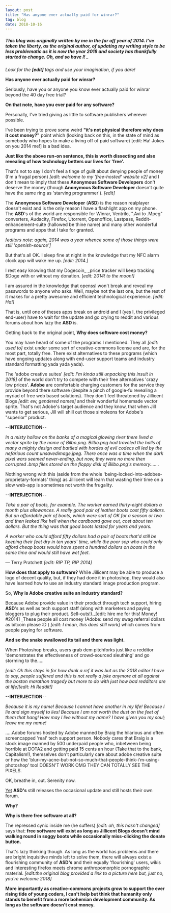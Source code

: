```yaml
---
layout: post
title: "Has anyone ever actually paid for winrar?"
tag: blog
date: 2018-10-16
---
```

##### This blog was originally written by me in the far off year of 2014. I've taken the liberty, as the original author, of updating my writing style to be less problematic as it is now the year 2018 and society has thankfully started to change. Oh, and so have I!  _

_Look for the ***[edit]*** tags and use your imagination, if you dare!_

**Has anyone ever actually paid for winrar?**

Seriously, have you or anyone you know ever actually paid for winrar beyond the 40 day free trial?

**On that note, have you ever paid for any software?**

Personally, I've tried giving as little to software publishers wherever possible.

I've been trying to prove some weird **"it's not physical therefore why does it cost money?"** point which (looking back on this, in the state of mind as somebody who hopes to make a living off of paid software) [edit: Ha! Jokes on you 2014 me!] is a bad idea.

**Just like the above run-on sentence, this is worth dissecting and also revealing of how technology betters our lives for 'free'.**

That's not to say I don't feel a tinge of guilt about denying people of money (I'm a frugal person) _[edit: welcome to my 'free-hosted' website v2]_ and I don't mean to imply that these **Anonymous Software Developers** don't deserve the money (though **Anonymous Software Developer** doesn't quite have the same ring as 'starving programmer'). _[edit]_

The **Anonymous Software Developer** (**ASD**) is the reason realplayer doesn't exist and is the only reason I have a flashlight app on my phone. The **ASD**'s of the world are responsible for Winrar, Ventrilo, ".Avi to .Mpeg" converters, Audacity, Firefox, Utorrent, Openoffice, Lastpass, Reddit-enhancement-suite (hallowed be thine name) and many other wonderful programs and apps that I take for granted.

_[editors note: again, 2014 was a year whence some of those things were still 'openish-source']_

But that's all OK. I sleep fine at night in the knowledge that my NFC alarm clock app will wake me up. _[edit: 2014.]_

I rest easy knowing that my Dogecoin_ _price tracker will keep tracking $Doge with or without my donation. [_edit: 2014! to the moon!]_

I am assured in the knowledge that openssl won't break and reveal my passwords to anyone who asks. Well, maybe not the last one, but the rest of it makes for a pretty awesome and efficient technological experience. _[edit: Ha!]_

That is, until one of theses apps break on android and I (yes I, the privileged end-user) have to wait for the update and go crying to reddit and various forums about how lazy the **ASD** is.

Getting back to the original point, **Why does software cost money?**

You may have heard of some of the programs I mentioned. They all _[edit: used to]_ exist under some sort of creative-commons license and are, for the most part, totally free. There exist alternatives to these programs (which have ongoing updates along with end-user support teams and industry standard formatting yada yada yada).

The 'adobe creative suites' _[edit: I'm kinda still unpacking this insult in 2018]_ of the world don't try to compete with their free alternatives 'crazy low prices'. **Adobe** are comfortable charging customers for the service they provide beyond there software (despite a pinch of google-fu revealing a myriad of free web based solutions). They don't feel threatened by Jillicent Blogs _[edit: ew, gendered names]_ and their wonderful homemade vector sprite. That's not Adobe's target audience and they know, that when Jill wants to get serious, Jill will shill out those simoleons for Adobe's "superior" product.

**--INTERJECTION**--

_In a misty hollow on the banks of a magical glowing river there lived a vector sprite by the name of Bilbo.png. Bilbo.png had traveled the halls of many a mighty design and battled with hordes of evil codecs all led by the nefarious count unsavedimage.jpeg. There once was a time when the dark pixel wars seemed never-ending, but now, they were no more then corrupted .bmp files stored on the floppy disk of Bilbo.png's memory......._

Nothing wrong with this (aside from the whole 'being-locked-into-adobes-proprietary-formats' thing) as Jillicent will learn that wasting their time on a slow web-app is sometimes not worth the frugality.

**--INTERJECTION**--

_Take a pair of boots, for example. The worker earned thirty-eight dollars a month plus allowances. A really good pair of leather boots cost fifty dollars. But an affordable pair of boots, which were sort of OK for a season or two and then leaked like hell when the cardboard gave out, cost about ten dollars.  But the thing was that good boots lasted for years and years._

_A worker who could afford fifty dollars had a pair of boots that'd still be keeping their feet dry in ten years' time, while the poor sop who could only afford cheap boots would have spent a hundred dollars on boots in the same time and would still have wet feet_.

― Terry Pratchett _[edit: RIP TP, RIP 2014]_

**How does that apply to software?** While Jillicent may be able to produce a logo of decent quality, but, if they had done it in photoshop,  they would also have learned how to use an industry standard image production program.

So, **Why is Adobe creative suite an industry standard?**

Because Adobe provide value in their product through tech support, hiring **ASD**'s as well as tech support staff (along with marketers and paying bloggers to plug their product. Sell-outs!)._[edit: hire me for this! Money! #2014] _These people all cost money (Adobe: send my swag referral dollars as bitcoin please :D ) _[edit: I mean, this does still work]_ which comes from people paying for software.

**And so the snake swallowed its tail and there was light.**

When Photoshop breaks, users grab dem pitchforks just like a  redditor 'demonstrates the effectiveness of crowd-sourced sleuthing' and go storming to the.....

_[edit: Ok this stays in for how dank a ref it was but as the 2018 editor I have to say, people suffered and this is not really a joke anymore at all against the boston marathon tragedy but more to do with just how bad redditors are at life][edit: Hi Reddit!]_

**--INTERJECTION**--

_Because it is my name! Because I cannot have another in my life! Because I lie and sign myself to lies! Because I am not worth the dust on the feet of them that hang! How may I live without my name? I have given you my soul; leave me my name!_

.....Adobe forums hosted by Adobe manned by Braig the hilarious and often screencapped 'real' tech support person. Nobody cares that Braig is a stock image manned by 500 underpaid people who, inbetween being horrible at DOTA2 and getting paid 15 cents an hour (Take that to the bank, Capitalism!), themselves don't particularly care about adobe creative suite or how the 'blur-my-acne-but-not-so-much-that-people-think-i'm-using-photoshop' tool DOESN'T WORK OMG THEY CAN TOTALLY SEE THE PIXELS.

OK, breathe in, out. Serenity now.

<span style="text-decoration:underline;">Yet</span> **ASD's** still releases the occasional update and still hosts their own forum.

**Why?**

**Why is there free software at all?**

The repressed cynic inside me (he suffers) _[edit: oh, this hasn't changed]_ says that: **free software will exist as long as Jillicent Blogs doesn't mind walking round in soggy boots while occasionally miss-clicking the donate button.**

That's lazy thinking though. As long as the world has problems and there are bright inquisitive minds left to solve them, there will always exist a flourishing community of **ASD's** and their equally 'flourishing' users, wikis and interesting firefox meets chrome anthropomorphic pornographic material. _[edit:the original blog provided a link to a picture here but, just no, you're welcome 2018]_

**More importantly as creative-commons projects grow to support the ever rising tide of young coders, I can't help but think that humanity only stands to benefit from a more bohemian development community. As long as the software doesn't cost money.**
